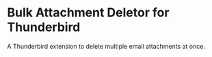 # Bulk Attachment Deletor for Thunderbird
A Thunderbird extension to delete multiple email attachments at once.